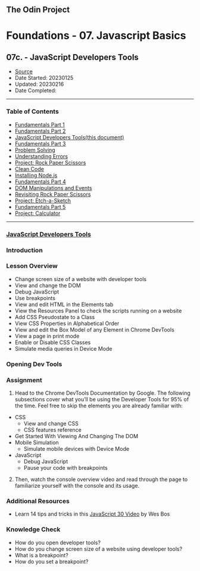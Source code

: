## The Odin Project

# Foundations - 07. Javascript Basics
## 07c. - JavaScript Developers Tools

  - [Source](https://www.theodinproject.com/paths/foundations/courses/foundations)
  - Date Started: 20230125
  - Updated: 20230216
  - Date Completed:
---

### Table of Contents

  - [Fundamentals Part 1](07a_fundamentals_pt1.md)
  - [Fundamentals Part 2](07b_fundamentals_pt2.md)
  - [JavaScript Developers Tools(this document)](07c_javascript_developers_tools.md)
  - [Fundamentals Part 3](07d_fundamentals_pt3.md)
  - [Problem Solving](07e_problem_solving.md)
  - [Understanding Errors](07f_understanding_errors.md)
  - [Project: Rock Paper Scissors](07g_Project_Rock_Paper_Scissors.md)
  - [Clean Code](07h_clean_code.md)
  - [Installing Node.js](07i_installing_nodejs.md)
  - [Fundamentals Part 4](07j_fundamentals_pt4.md)
  - [DOM Manipulations and Events](07k_dom_manipulation_and_events.md)
  - [Revisiting Rock Paper Scissors](07l_revisiting_rock_paper_scissors.md)
  - [Project: Etch-a-Sketch](07m_Project_Etch-a-Sketch.md)
  - [Fundamentals Part 5](07n_fundamentals_pt5.md)
  - [Project: Calculator](07o_Project_Calculator.md)

---
### [JavaScript Developers Tools](https://www.theodinproject.com/lessons/foundations-javascript-developer-tools)

### Introduction
### Lesson Overview

  - Change screen size of a website with developer tools
  - View and change the DOM
  - Debug JavaScript
  - Use breakpoints
  - View and edit HTML in the Elements tab
  - View the Resources Panel to check the scripts running on a website
  - Add CSS Pseudostate to a Class
  - View CSS Properties in Alphabetical Order
  - View and edit the Box Model of any Element in Chrome DevTools
  - View a page in print mode
  - Enable or Disable CSS Classes
  - Simulate media queries in Device Mode
  
### Opening Dev Tools

### Assignment

1. Head to the Chrome DevTools Documentation by Google. The following subsections cover what you’ll be using the Developer Tools for 95% of the time. Feel free to skip the elements you are already familiar with:
  - CSS
    - View and change CSS
    - CSS features reference
  - Get Started With Viewing And Changing The DOM
  - Mobile Simulation
    - Simulate mobile devices with Device Mode
  - JavaScript
    - Debug JavaScript
    - Pause your code with breakpoints
2. Then, watch the console overview video and read through the page to familiarize yourself with the console and its usage.
  
### Additional Resources

  - Learn 14 tips and tricks in this [JavaScript 30 Video](https://www.youtube.com/watch?v=xkzDaKwinA8)  by Wes Bos

### Knowledge Check

  - How do you open developer tools?
  - How do you change screen size of a website using developer tools?
  - What is a breakpoint?
  - How do you set a breakpoint?

